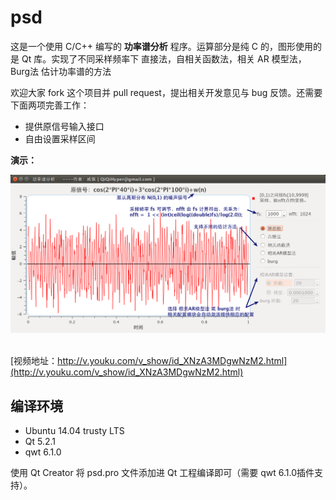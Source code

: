 psd
===

这是一个使用 C/C++ 编写的 **功率谱分析** 程序。运算部分是纯 C 的，图形使用的是 Qt 库。实现了不同采样频率下 直接法，自相关函数法，相关 AR 模型法， Burg法 估计功率谱的方法

欢迎大家 fork 这个项目并 pull request，提出相关开发意见与 bug 反馈。还需要下面两项完善工作：

- 提供原信号输入接口
- 自由设置采样区间

**演示：**

![](img/1.png)

<br/>[视频地址：http://v.youku.com/v_show/id_XNzA3MDgwNzM2.html](http://v.youku.com/v_show/id_XNzA3MDgwNzM2.html)

## 编译环境

- Ubuntu 14.04 trusty LTS
- Qt 5.2.1
- qwt 6.1.0

使用 Qt Creator 将 psd.pro 文件添加进 Qt 工程编译即可（需要 qwt 6.1.0插件支持）。

